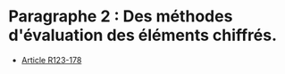 # Paragraphe 2 : Des méthodes d'évaluation des éléments chiffrés.

- [Article R123-178](article-r123-178.md)
